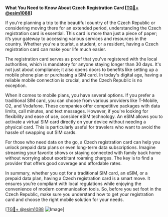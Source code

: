 **What You Need to Know About Czech Registration Card [[TG💪+ @esim1088](https://t.me/s/esim1088)]**

If you're planning a trip to the beautiful country of the Czech Republic or considering moving there for an extended period, understanding the Czech registration card is essential. This card is more than just a piece of paper; it’s your gateway to accessing various services and resources in the country. Whether you're a tourist, a student, or a resident, having a Czech registration card can make your life much easier.

The registration card serves as proof that you've registered with the local authorities, which is mandatory for anyone staying longer than 30 days. It's not just about compliance; it also opens doors to benefits like setting up a mobile phone plan or purchasing a SIM card. In today's digital age, having a reliable mobile connection is crucial, and the Czech Republic is no exception.

When it comes to mobile plans, you have several options. If you prefer a traditional SIM card, you can choose from various providers like T-Mobile, O2, and Vodafone. These companies offer competitive packages with data limits, call minutes, and text messages. However, if you're looking for flexibility and ease of use, consider eSIM technology. An eSIM allows you to activate a virtual SIM card directly on your device without needing a physical card. This is particularly useful for travelers who want to avoid the hassle of swapping out SIM cards.

For those who need data on the go, a Czech registration card can help you unlock prepaid data plans or even long-term data subscriptions. Imagine streaming your favorite shows or staying connected with family back home without worrying about exorbitant roaming charges. The key is to find a provider that offers good coverage and affordable rates.

In summary, whether you opt for a traditional SIM card, an eSIM, or a prepaid data plan, having a Czech registration card is a smart move. It ensures you’re compliant with local regulations while enjoying the convenience of modern communication tools. So, before you set foot in the Czech Republic, make sure you understand how to get your registration card and choose the right mobile solution for your needs.

[[TG💪+ @esim1088](https://t.me/s/esim1088) ![Image](https://i.postimg.cc/Y0z9fWf4/image.png)]
